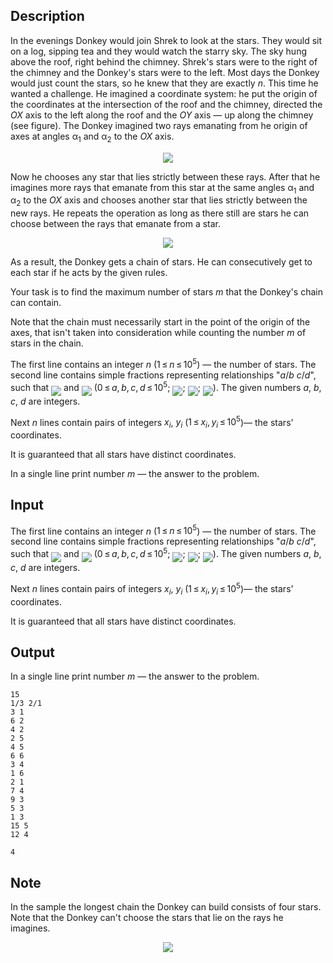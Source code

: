 ## Description

<div><p>In the evenings Donkey would join Shrek to look at the stars. They would sit on a log, sipping tea and they would watch the starry sky. The sky hung above the roof, right behind the chimney. Shrek's stars were to the right of the chimney and the Donkey's stars were to the left. Most days the Donkey would just count the stars, so he knew that they are exactly <span class="tex-span"><i>n</i></span>. This time he wanted a challenge. He imagined a coordinate system: he put the origin of the coordinates at the intersection of the roof and the chimney, directed the <span class="tex-span"><i>OX</i></span> axis to the left along the roof and the <span class="tex-span"><i>OY</i></span> axis — up along the chimney (see figure). The Donkey imagined two rays emanating from he origin of axes at angles <span class="tex-span">α<sub class="lower-index">1</sub></span> and <span class="tex-span">α<sub class="lower-index">2</sub></span> to the <span class="tex-span"><i>OX</i></span> axis.</p><center> <img class="tex-graphics" src="file://yBvmj4fP.png" style="max-width: 100.0%;max-height: 100.0%;"> </center><p>Now he chooses any star that lies strictly between these rays. After that he imagines more rays that emanate from this star at the same angles <span class="tex-span">α<sub class="lower-index">1</sub></span> and <span class="tex-span">α<sub class="lower-index">2</sub></span> to the <span class="tex-span"><i>OX</i></span> axis and chooses another star that lies strictly between the new rays. He repeats the operation as long as there still are stars he can choose between the rays that emanate from a star. </p><center> <img class="tex-graphics" src="file://tup9YjaV.png" style="max-width: 100.0%;max-height: 100.0%;"> </center><p>As a result, the Donkey gets a chain of stars. He can consecutively get to each star if he acts by the given rules.</p><p>Your task is to find the maximum number of stars <span class="tex-span"><i>m</i></span> that the Donkey's chain can contain.</p><p>Note that the chain must necessarily start in the point of the origin of the axes, that isn't taken into consideration while counting the number <span class="tex-span"><i>m</i></span> of stars in the chain.</p></div><div class="input-specification"><p>The first line contains an integer <span class="tex-span"><i>n</i></span> (<span class="tex-span">1 ≤ <i>n</i> ≤ 10<sup class="upper-index">5</sup></span>) — the number of stars. The second line contains simple fractions representing relationships "<span class="tex-span"><i>a</i></span>/<span class="tex-span"><i>b</i></span> <span class="tex-span"><i>c</i></span>/<span class="tex-span"><i>d</i></span>", such that <img align="middle" class="tex-formula" src="file://3Zu0GpoC.png" style="max-width: 100.0%;max-height: 100.0%;"> and <img align="middle" class="tex-formula" src="file://wItGTwAs.png" style="max-width: 100.0%;max-height: 100.0%;"> (<span class="tex-span">0 ≤ <i>a</i>, <i>b</i>, <i>c</i>, <i>d</i> ≤ 10<sup class="upper-index">5</sup></span>; <img align="middle" class="tex-formula" src="file://yOQkmnUK.png" style="max-width: 100.0%;max-height: 100.0%;">; <img align="middle" class="tex-formula" src="file://sjDaFoMk.png" style="max-width: 100.0%;max-height: 100.0%;">; <img align="middle" class="tex-formula" src="file://7kDg9D6Z.png" style="max-width: 100.0%;max-height: 100.0%;">). The given numbers <span class="tex-span"><i>a</i></span>, <span class="tex-span"><i>b</i></span>, <span class="tex-span"><i>c</i></span>, <span class="tex-span"><i>d</i></span> are integers.</p><p>Next <span class="tex-span"><i>n</i></span> lines contain pairs of integers <span class="tex-span"><i>x</i><sub class="lower-index"><i>i</i></sub></span>, <span class="tex-span"><i>y</i><sub class="lower-index"><i>i</i></sub></span> (<span class="tex-span">1 ≤ <i>x</i><sub class="lower-index"><i>i</i></sub>, <i>y</i><sub class="lower-index"><i>i</i></sub> ≤ 10<sup class="upper-index">5</sup></span>)— the stars' coordinates.</p><p>It is guaranteed that all stars have distinct coordinates.</p></div><div class="output-specification"><p>In a single line print number <span class="tex-span"><i>m</i></span> — the answer to the problem.</p></div>

## Input

<p>The first line contains an integer <span class="tex-span"><i>n</i></span> (<span class="tex-span">1 ≤ <i>n</i> ≤ 10<sup class="upper-index">5</sup></span>) — the number of stars. The second line contains simple fractions representing relationships "<span class="tex-span"><i>a</i></span>/<span class="tex-span"><i>b</i></span> <span class="tex-span"><i>c</i></span>/<span class="tex-span"><i>d</i></span>", such that <img align="middle" class="tex-formula" src="file://3Zu0GpoC.png" style="max-width: 100.0%;max-height: 100.0%;"> and <img align="middle" class="tex-formula" src="file://wItGTwAs.png" style="max-width: 100.0%;max-height: 100.0%;"> (<span class="tex-span">0 ≤ <i>a</i>, <i>b</i>, <i>c</i>, <i>d</i> ≤ 10<sup class="upper-index">5</sup></span>; <img align="middle" class="tex-formula" src="file://yOQkmnUK.png" style="max-width: 100.0%;max-height: 100.0%;">; <img align="middle" class="tex-formula" src="file://sjDaFoMk.png" style="max-width: 100.0%;max-height: 100.0%;">; <img align="middle" class="tex-formula" src="file://7kDg9D6Z.png" style="max-width: 100.0%;max-height: 100.0%;">). The given numbers <span class="tex-span"><i>a</i></span>, <span class="tex-span"><i>b</i></span>, <span class="tex-span"><i>c</i></span>, <span class="tex-span"><i>d</i></span> are integers.</p><p>Next <span class="tex-span"><i>n</i></span> lines contain pairs of integers <span class="tex-span"><i>x</i><sub class="lower-index"><i>i</i></sub></span>, <span class="tex-span"><i>y</i><sub class="lower-index"><i>i</i></sub></span> (<span class="tex-span">1 ≤ <i>x</i><sub class="lower-index"><i>i</i></sub>, <i>y</i><sub class="lower-index"><i>i</i></sub> ≤ 10<sup class="upper-index">5</sup></span>)— the stars' coordinates.</p><p>It is guaranteed that all stars have distinct coordinates.</p>

## Output

<p>In a single line print number <span class="tex-span"><i>m</i></span> — the answer to the problem.</p>





```input1
15
1/3 2/1
3 1
6 2
4 2
2 5
4 5
6 6
3 4
1 6
2 1
7 4
9 3
5 3
1 3
15 5
12 4

```




```output1
4

```



## Note

<p>In the sample the longest chain the Donkey can build consists of four stars. Note that the Donkey can't choose the stars that lie on the rays he imagines.</p><center> <img class="tex-graphics" src="file://u0Kslzlz.png" style="max-width: 100.0%;max-height: 100.0%;"> </center>
